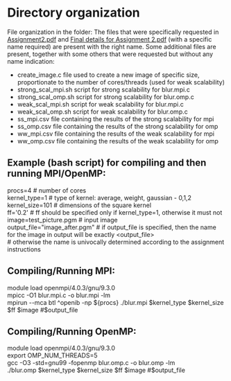 # Directory organization

File organization in the folder: The files that were specifically requested in [Assignment2.pdf](../Assignment2.pdf) and [Final details for Assignment 2.pdf](<https://github.com/DavideRoznowicz/HPC_Assignments/blob/master/assignment2/Final%20details%20for%20Assignment%202.pdf>) (with a specific name required) are present with the right name.
Some additional files are present, together with some others that were requested but without any name indication:

- create_image.c		file used to create a new image of specific size, proportionate to the number of cores/threads (used for weak scalability)
- strong_scal_mpi.sh		script for strong scalability for blur.mpi.c
- strong_scal_omp.sh		script for strong scalability for blur.omp.c
- weak_scal_mpi.sh		script for weak scalability for blur.mpi.c
- weak_scal_omp.sh		script for weak scalability for blur.omp.c
- ss_mpi.csv			file containing the results of the strong scalability for mpi
- ss_omp.csv			file containing the results of the strong scalability for omp
- ww_mpi.csv			file containing the results of the weak scalability for mpi
- ww_omp.csv			file containing the results of the weak scalability for omp





## Example (bash script) for compiling and then running MPI/OpenMP:


procs=4				# number of cores\
kernel_type=1			# type of kernel: average, weight, gaussian - 0,1,2\
kernel_size=101			# dimensions of the square kernel\
ff='0.2'			# ff should be specified only if kernel_type=1, otherwise it must not\
image=test_picture.pgm		# input image\
output_file="image_after.pgm"	# if output_file is specified, then the name for the image in output will be exactly <output_file>\
				# otherwise the name is univocally determined according to the assignment instructions


## Compiling/Running MPI:

module load openmpi/4.0.3/gnu/9.3.0\
mpicc -O1 blur.mpi.c -o blur.mpi -lm\
mpirun --mca btl ^openib -np ${procs} ./blur.mpi $kernel_type $kernel_size $ff $image #$output_file



## Compiling/Running OpenMP:

module load openmpi/4.0.3/gnu/9.3.0\
export OMP_NUM_THREADS=5\
gcc -O3 -std=gnu99 -fopenmp blur.omp.c -o blur.omp -lm\
./blur.omp $kernel_type $kernel_size $ff $image #$output_file

















